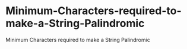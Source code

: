 # Minimum-Characters-required-to-make-a-String-Palindromic
Minimum Characters required to make a String Palindromic
